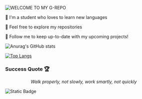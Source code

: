 ![WELCOME TO MY G-REPO](https://user-images.githubusercontent.com/82915997/229525353-055e2581-26aa-401b-8306-914ba742747c.png)

🏮 I'm a student who loves to learn new languages

🏮 Feel free to explore my repositories

🏮 Follow me to keep up-to-date with my upcoming projects!

![Anurag's GitHub stats](https://github-readme-stats.vercel.app/api?username=binaryassasins&show_icons=true&bg_color=90,da4453,89216b&hide_border=true&title_color=000000&text_color=ffffff&icon_color=000000)

[![Top Langs](https://github-readme-stats.vercel.app/api/top-langs/?username=binaryassasins)](https://github.com/binaryassasins/github-readme-stats)

### Success Quote 🏆
*<p style="text-align: center;">Walk properly, not slowly, work smartly, not quickly</p>*

![Static Badge](https://img.shields.io/badge/Profile-LinkedIn-blue?style=flat&logo=linkedin&logoColor=white&link=https%3A%2F%2Fwww.linkedin.com%2Fin%2Fmohd-syafiq-asyraf-100762229%2F)
